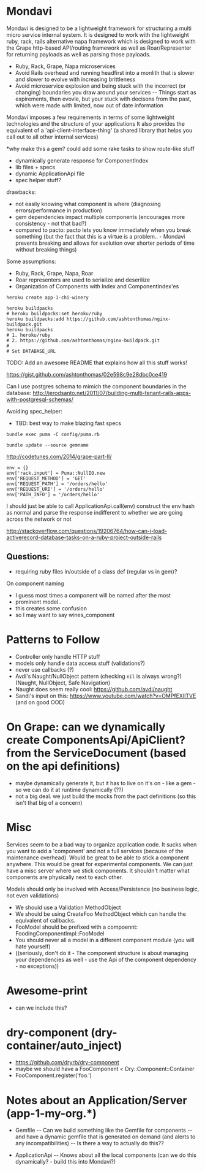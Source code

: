 # Mondavi


Mondavi is designed to be a lightweight framework for structuring a multi micro service internal system.
It is designed to work with the lightweight ruby, rack, rails alternative napa framework which is designed to
work with the Grape http-based API/routing framework as well as Roar/Representer for returning payloads as well as parsing those payloads.

- Ruby, Rack, Grape, Napa microservices
- Avoid Rails overhead and running headfirst into a monlith that is slower and slower to evolve with increasing brittleness
- Avoid microservice explosion and being stuck with the incorrect (or changing) boundaries you draw around your services
-- Things start as expirements, then evovle, but your stuck with decisons from the past, which were made with limited, now out of date information


Mondavi imposes a few requirements in terms of some lightweight technologies and the structure of your applications
It also provides the equivalent of a 'api-client-interface-thing' (a shared library that helps you call out to all other internal services)


*why make this a gem?
could add some rake tasks to show route-like stuff
- dynamically generate response for ComponentIndex
- lib files + specs
- dynamic ApplicationApi file
- spec helper stuff?


drawbacks:
- not easily knowing what component is where (diagnosing errors/performance in production)
- gem dependencies impact multiple components (encourages more consistency - not that bad?)
- compared to pacto: pacto lets you know immediately when you break something
  (but the fact that this is a virtue is a problem.. -
   Mondavi prevents breaking and allows for evolution over shorter periods of time without breaking things)


Some assumptions:
- Ruby, Rack, Grape, Napa, Roar
- Roar representers are used to serialize and deserilize
- Organization of Components with Index and ComponentIndex'es


```
heroku create app-1-chi-winery

heroku buildpacks
# heroku buildpacks:set heroku/ruby
heroku buildpacks:add https://github.com/ashtonthomas/nginx-buildpack.git
heroku buildpacks
# 1. heroku/ruby
# 2. https://github.com/ashtonthomas/nginx-buildpack.git
#
# Set DATABASE_URL
```

TODO: Add an awesome README that explains how all this stuff works!

https://gist.github.com/ashtonthomas/02e598c9e28dbc0ce419

Can I use postgres schema to mimich the component boundaries in the database:
http://jerodsanto.net/2011/07/building-multi-tenant-rails-apps-with-postgresql-schemas/

Avoiding spec_helper:
- TBD: best way to make blazing fast specs

`bundle exec puma -C config/puma.rb`

`bundle update --source gemname`

http://codetunes.com/2014/grape-part-II/

```
env = {}
env['rack.input'] = Puma::NullIO.new
env['REQUEST_METHOD'] = 'GET'
env['REQUEST_PATH'] = '/orders/hello'
env['REQUEST_URI'] = '/orders/hello'
env['PATH_INFO'] = '/orders/hello'

```

I should just be able to call ApplicationApi.call(env)
construct the env hash as normal
and parse the response indifferent to whether we are going
across the network or not


http://stackoverflow.com/questions/19206764/how-can-i-load-activerecord-database-tasks-on-a-ruby-project-outside-rails


## Questions:

- requiring ruby files in/outside of a class def (regular vs in gem)?

On component naming
- I guess most times a component will be named after the most
- prominent model..
- this creates some confusion
- so I may want to say wines_component


# Patterns to Follow

- Controller only handle HTTP stuff
- models only handle data access stuff (validations?)
- never use callbacks (?)
- Avdi's Naught/NullObject pattern (checking `nil` is always wrong?) (Naught, NullObject, Safe Navigation)
- Naught does seem really cool: https://github.com/avdi/naught
- Sandi's input on this: https://www.youtube.com/watch?v=OMPfEXIlTVE (and on good OOD)


# On Grape: can we dynamically create ComponentsApi/ApiClient? from the ServiceDocument (based on the api definitions)
- maybe dynamically generate it, but it has to live on it's on - like a gem - so we can do it at runtime dynamically (??)
- not a big deal. we just build the mocks from the pact definitions (so this isn't that big of a concern)


# Misc

Services seem to be a bad way to organize application code.
It sucks when you want to add a 'component' and not a full services
(because of the maintenance overhead).
Would be great to be able to stick a component anywhere. This would be great for experimental components.
We can just have a misc server where we stick components. It shouldn't matter what components are physically next to each other.



Models should only be involved with Access/Persistence (no business logic, not even validations)
- We should use a Validation MethodObject
- We should be using CreateFoo MethodObject which can handle the equivalent of callbacks.
- FooModel should be prefixed with a compoennt: FoodingComponentImpl::FooModel
- You should never all a model in a different component module (you will hate yourself)
- ((seriously, don't do it - The component structure is about managing your dependencies as well - use the Api of the component dependency - no exceptions))

# Awesome-print
- can we include this?

# dry-component (dry-container/auto_inject)
- https://github.com/dryrb/dry-component
- maybe we should have a FooComponent < Dry::Component::Container
- FooComponent.register('foo.')

# Notes about an Application/Server (app-1-my-org.*)

- Gemfile
-- Can we build something like the Gemfile for components
-- and have a dynamic gemfile that is generated on demand (and alerts to any incompatibilities)
-- Is there a way to actually do this??

- ApplicationApi
-- Knows about all the local components (can we do this dynamically? - build this into Mondavi?)

